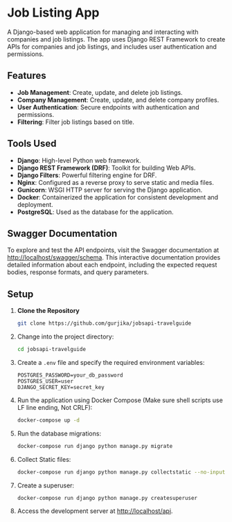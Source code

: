 # Job Listing App

A Django-based web application for managing and interacting with companies and job listings. The app uses Django REST Framework to create APIs for companies and job listings, and includes user authentication and permissions.

## Features

- **Job Management**: Create, update, and delete job listings.
- **Company Management**: Create, update, and delete company profiles.
- **User Authentication**: Secure endpoints with authentication and permissions.
- **Filtering**: Filter job listings based on title.

## Tools Used

- **Django**: High-level Python web framework.
- **Django REST Framework (DRF)**: Toolkit for building Web APIs.
- **Django Filters**: Powerful filtering engine for DRF.
- **Nginx**: Configured as a reverse proxy to serve static and media files.
- **Gunicorn**: WSGI HTTP server for serving the Django application.
- **Docker**: Containerized the application for consistent development and deployment.
- **PostgreSQL**: Used as the database for the application.

## Swagger Documentation

To explore and test the API endpoints, visit the Swagger documentation at [http://localhost/swagger/schema](http://localhost/swagger/schema). This interactive documentation provides detailed information about each endpoint, including the expected request bodies, response formats, and query parameters.

## Setup

1. **Clone the Repository**

   ```bash
   git clone https://github.com/gurjika/jobsapi-travelguide


2. Change into the project directory:
    ```sh
    cd jobsapi-travelguide
    ```

3. Create a `.env` file and specify the required environment variables:
    ```env
    POSTGRES_PASSWORD=your_db_password
    POSTGRES_USER=user
    DJANGO_SECRET_KEY=secret_key
    ```

4. Run the application using Docker Compose (Make sure shell scripts use LF line ending, Not CRLF):
    ```sh
    docker-compose up -d
    ```

5. Run the database migrations:
    ```sh
    docker-compose run django python manage.py migrate
    ```
6. Collect Static files:
    ```sh
    docker-compose run django python manage.py collectstatic --no-input
    ```

7. Create a superuser:
    ```sh
    docker-compose run django python manage.py createsuperuser
    ```

8. Access the development server at [http://localhost/api](http://localhost/api).